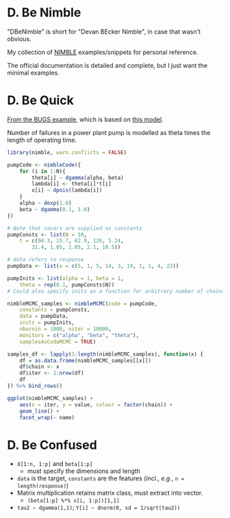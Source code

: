# D. Be Nimble

"DBeNimble" is short for "Devan BEcker Nimble", in case that wasn't obvious.

My collection of [NIMBLE](https://r-nimble.org/) examples/snippets for personal reference.

The official documentation is detailed and complete, but I just want the minimal examples.

# D. Be Quick

[From the BUGS example,](https://r-nimble.org/nimbleExamples/nimble_build_a_model.html) which is based on [this model](https://www.multibugs.org/examples/latest/Pumps.html).

Number of failures in a power plant pump is modelled as theta times the length of operating time. 

```r
library(nimble, warn.conflicts = FALSE)

pumpCode <- nimbleCode({ 
    for (i in 1:N){
        theta[i] ~ dgamma(alpha, beta)
        lambda[i] <- theta[i]*t[i]
        x[i] ~ dpois(lambda[i])
    }
    alpha ~ dexp(1.0)
    beta ~ dgamma(0.1, 1.0)
})

# Note that covars are supplied as constants
pumpConsts <- list(N = 10,
    t = c(94.3, 15.7, 62.9, 126, 5.24,
        31.4, 1.05, 1.05, 2.1, 10.5))

# data refers to response
pumpData <- list(x = c(5, 1, 5, 14, 3, 19, 1, 1, 4, 22))

pumpInits <- list(alpha = 1, beta = 1,
    theta = rep(0.1, pumpConsts$N))
# Could also specify inits as a function for arbitrary number of chains

nimbleMCMC_samples <- nimbleMCMC(code = pumpCode, 
    constants = pumpConsts, 
    data = pumpData, 
    inits = pumpInits,
    nburnin = 1000, niter = 10000,
    monitors = c("alpha", "beta", "theta"),
    samplesAsCodaMCMC = TRUE)

samples_df <- lapply(1:length(nimbleMCMC_samples), function(x) {
    df = as.data.frame(nimbleMCMC_samples[[x]])
    df$chain <- x
    df$iter <- 1:nrow(df)
    df
}) %>% bind_rows() 

ggplot(nimbleMCMC_samples) +
    aes(x = iter, y = value, colour = factor(chain)) +
    geom_line() + 
    facet_wrap(~ name)
```


# D. Be Confused

- `X[1:n, 1:p]` and `beta[1:p]`
    - must specify the dimensions and length
- `data` is the target, `constants` are the features (incl., *e.g.*, `n = length(response)`)
- Matrix multiplication retains matrix class, must extract into vector.
    - `(beta[1:p] %*% x[i, 1:p])[1,1]`
- `tau2 ~ dgamma(1,1)`; `Y[i] ~ dnorm(0, sd = 1/sqrt(tau2))`
